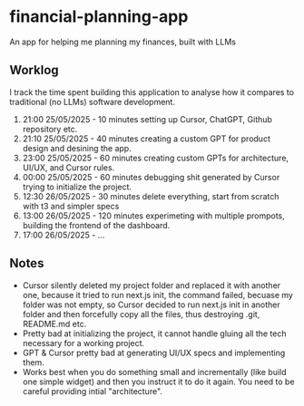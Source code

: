 # financial-planning-app
An app for helping me planning my finances, built with LLMs

## Worklog

I track the time spent building this application to analyse how it compares to traditional (no LLMs) software
development. 

1. 21:00 25/05/2025 - 10 minutes setting up Cursor, ChatGPT, Github repository etc.
2. 21:10 25/05/2025 - 40 minutes creating a custom GPT for product design and desining the app.
3. 23:00 25/05/2025 - 60 minutes creating custom GPTs for architecture, UI/UX, and Cursor rules.
4. 00:00 25/05/2025 - 60 minutes debugging shit generated by Cursor trying to initialize the project.
5. 12:30 26/05/2025 - 30 minutes delete everything, start from scratch with t3 and simpler specs
6. 13:00 26/05/2025 - 120 minutes experimeting with multiple prompots, building the frontend of the dashboard.
7. 17:00 26/05/2025 - ...

## Notes

* Cursor silently deleted my project folder and replaced it with another one, because it tried to run next.js init,
    the command failed, becuase my folder was not empty, so Cursor decided to run next.js init in another folder and
    then forcefully copy all the files, thus destroying .git, README.md etc.
* Pretty bad at initializing the project, it cannot handle gluing all the tech necessary for a working project.
* GPT & Cursor pretty bad at generating UI/UX specs and implementing them.
* Works best when you do something small and incrementally (like build one simple widget) and
then you instruct it to do it again. You need to be careful providing intial "architecture".